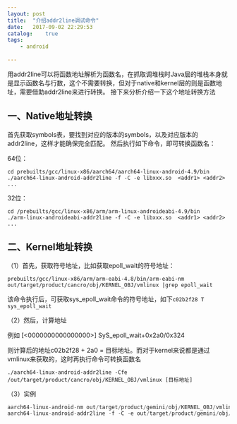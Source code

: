 ```yaml
---
layout: post
title:  "介绍addr2line调试命令"
date:   2017-09-02 22:29:53
catalog:    true
tags:
    - android
    
---
```


用addr2line可以将函数地址解析为函数名，在抓取调堆栈时Java层的堆栈本身就是显示函数名与行数，这个不需要转换，但对于native和kernel层的则是函数地址，需要借助addr2line来进行转换。 接下来分析介绍一下这个地址转换方法

## 一、Native地址转换
首先获取symbols表，要找到对应的版本的symbols，以及对应版本的addr2line，这样才能确保完全匹配。
然后执行如下命令，即可转换函数名：

64位：

    cd prebuilts/gcc/linux-x86/aarch64/aarch64-linux-android-4.9/bin
    ./aarch64-linux-android-addr2line -f -C -e libxxx.so  <addr1> <addr2> ...


32位：

    cd /prebuilts/gcc/linux-x86/arm/arm-linux-androideabi-4.9/bin
    ./arm-linux-androideabi-addr2line -f -C -e libxxx.so  <addr1> <addr2> ...


## 二、Kernel地址转换

（1）首先，获取符号地址，比如获取epoll_wait的符号地址：

    prebuilts/gcc/linux-x86/arm/arm-eabi-4.8/bin/arm-eabi-nm  out/target/product/cancro/obj/KERNEL_OBJ/vmlinux |grep epoll_wait

该命令执行后，可获取sys_epoll_wait命令的符号地址，如下`c02b2f28 T sys_epoll_wait`


（2）然后，计算地址

例如 [<0000000000000000>] SyS_epoll_wait+0x2a0/0x324

则计算后的地址c02b2f28 + 2a0 = 目标地址。而对于kernel来说都是通过vmlinux来获取的，这时再执行命令可转换函数名

    ./aarch64-linux-android-addr2line -Cfe  /out/target/product/cancro/obj/KERNEL_OBJ/vmlinux [目标地址]


（3）实例

```Java
aarch64-linux-android-nm out/target/product/gemini/obj/KERNEL_OBJ/vmlinux | grep binder_thread_read
aarch64-linux-android-addr2line -f -C -e out/target/product/gemini/obj/KERNEL_OBJ/vmlinux ffffffc000aa8cb4
```
